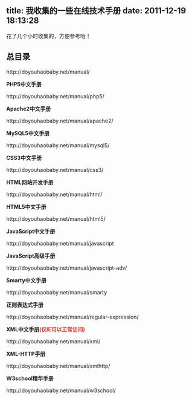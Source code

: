 title: 我收集的一些在线技术手册
date: 2011-12-19 18:13:28
---

<p>
	花了几个小时收集的，方便参考哈！
</p>
<h2>
	总目录
</h2>
<p>
	http://doyouhaobaby.net/manual/
</p>
<p>
	<strong>PHP5中文手册 </strong> 
</p>
<p>
	http://doyouhaobaby.net/manual/php5/
</p>
<p>
	<strong>Apache2中文手册</strong> 
</p>
<p>
	http://doyouhaobaby.net/manual/apache2/
</p>
<p>
	<strong>MySQL5中文手册 </strong> 
</p>
<p>
	http://doyouhaobaby.net/manual/mysql5/
</p>
<p>
	<strong>CSS3中文手册 </strong> 
</p>
<p>
	http://doyouhaobaby.net/manual/css3/
</p>
<p>
	<strong>HTML网站开发手册</strong> 
</p>
<p>
	http://doyouhaobaby.net/manual/html/
</p>
<p>
	<strong>HTML5中文手册 </strong> 
</p>
<p>
	http://doyouhaobaby.net/manual/html5/
</p>
<p>
	<strong>JavaScript中文手册</strong> 
</p>
<p>
	http://doyouhaobaby.net/manual/javascript
</p>
<p>
	<strong>JavaScript高级手册</strong> 
</p>
<p>
	http://doyouhaobaby.net/manual/javascript-adv/
</p>
<p>
	<strong>Smarty中文手册 </strong> 
</p>
<p>
	http://doyouhaobaby.net/manual/smarty
</p>
<p>
	<strong>正则表达式手册 </strong> 
</p>
<p>
	http://doyouhaobaby.net/manual/regular-expression/
</p>
<p>
	<strong>XML中文手册</strong><strong><span style="color:#E53333;">(仅IE可以正常访问)</span></strong> 
</p>
<p>
	http://doyouhaobaby.net/manual/xml/
</p>
<p>
	<strong>XML-HTTP手册</strong> 
</p>
<p>
	http://doyouhaobaby.net/manual/xmlhttp/
</p>
<p>
	<strong>W3school精华手册</strong> 
</p>
<p>
	http://doyouhaobaby.net/manual/w3school/
</p>
<br />